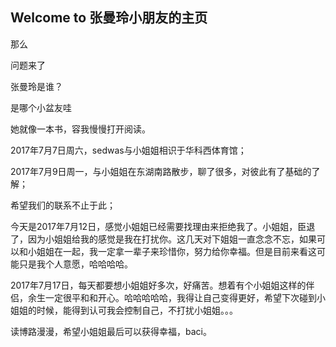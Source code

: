 ## Welcome to 张曼玲小朋友的主页

那么

问题来了

张曼玲是谁？

是哪个小盆友哇

她就像一本书，容我慢慢打开阅读。

2017年7月7日周六，sedwas与小姐姐相识于华科西体育馆；

2017年7月9日周一，与小姐姐在东湖南路散步，聊了很多，对彼此有了基础的了解；

希望我们的联系不止于此；

今天是2017年7月12日，感觉小姐姐已经需要找理由来拒绝我了。小姐姐，臣退了，因为小姐姐给我的感觉是我在打扰你。这几天对下姐姐一直念念不忘，如果可以和小姐姐在一起，我一定拿一辈子来珍惜你，努力给你幸福。但是目前来看这可能只是我个人意愿，哈哈哈哈。

2017年7月17日，每天都要想小姐姐好多次，好痛苦。想着有个小姐姐这样的伴侣，余生一定很平和和开心。哈哈哈哈哈，我得让自己变得更好，希望下次碰到小姐姐的时候，能得到认可我会控制自己，不打扰小姐姐。。。

读博路漫漫，希望小姐姐最后可以获得幸福，baci。










